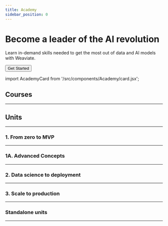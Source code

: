 ```yaml
---
title: Academy
sidebar_position: 0
---
```

<div class="hero shadow--lw __academyhero">
  <div class="container">
    <h1 class="hero__title">Become a leader of the AI revolution</h1>
    <p class="hero__subtitle">Learn in-demand skills needed to get the most out of data and AI models with Weaviate.</p>
    <div>
      <button class="button button--secondary button--outline button--lg">
        Get Started
      </button>
    </div>
  </div>
</div>

<!-- TODO - convert list of cards into some sort of JSON-like data & auto-generate the list -->

import AcademyCard from '/src/components/Academy/card.jsx';

<!-- <h2>Programs</h2><p><hr/></p>

<div class="row">
  <div class="col col--6">
    <AcademyCard title="For data scientists" body="Do some stuff" buttonType="Click here" badgeType="mixed"/>
  </div>
  <div class="col col--6">
    <AcademyCard title="For developers" body="Do some stuff" buttonType="Click here" badgeType="mixed"/>
  </div> 
</div>       -->

<h2>Courses</h2><p><hr/></p>

<div class="row">
  <div class="col col--4">
    <AcademyCard 
      title="1. From zero to MVP" 
      body="All the core knowledge and essential skills you need to build a minimum viable product with Weaviate." 
      buttonType="Get started"
      badgeType="mixed"/>
  </div>
  <div class="col col--4">
    <AcademyCard 
      title="2. Data science to deployment" 
      body="Direct Weaviate's vectorization process. Learn how to get custom models into Weaviate and manage its vectorization methods." 
      buttonType="Notify"
      badgeType="mixed"/>
  </div> 
  <div class="col col--4">
    <AcademyCard 
      title="3. Scale to production" 
      body="Get to a production-ready state faster: learn how to add backups, authentication & authorization and replication" 
      buttonType="Notify"
      badgeType="practical"/>
  </div>  
</div>

<h2>Units</h2><p><hr/></p>

<h3>1. From zero to MVP</h3><hr/>

<div class="row __academy_cardgroup">
  <div class="col col--4">
    <AcademyCard 
      title="1.1 Hello, Weaviate" 
      body="Start here: Learn about Weaviate's superpowers" 
      buttonType="Click here" 
      badgeType="mixed"/>
  </div>
  <div class="col col--4">
    <AcademyCard 
      title="1.2 Weaviate Cloud Service (WCS)" 
      body="What is WCS, and how to get started with it." 
      buttonType="Click here" 
      badgeType="practical"/>
  </div>
  <div class="col col--4">
    <AcademyCard 
      title="1.3 Vector search essentials" 
      body="What is vector search and how does it work?" 
      buttonType="Click here" 
      badgeType="theory"/>
  </div>
</div>

<div class="row __academy_cardgroup">
  <div class="col col--4">
    <AcademyCard 
      title="1.4 Queries 1" 
      body="How to ask questions to Weaviate" 
      buttonType="Click here" 
      badgeType="practical"/>
  </div>
  <div class="col col--4">
    <AcademyCard 
      title="1.5 Vectorizers selection: The basics" 
      body="Select a good, baseline vectorizer for each data and task type." 
      buttonType="Click here" 
      badgeType="theory"/>
  </div>
  <div class="col col--4">
    <AcademyCard 
      title="1.6 Schema 1" 
      body="What is a schema, why is it important and how to define it" 
      buttonType="Click here" 
      badgeType="mixed"/>
  </div>
</div>

<div class="row __academy_cardgroup">
  <div class="col col--4">
    <AcademyCard 
      title="Weaviate Clients" 
      body="The basics about Weaviate clients - what's available, and what you can do with them" 
      buttonType="Click here" 
      badgeType="mixed"/>
  </div>
  <div class="col col--4">
    <AcademyCard 
      title="1.7 Data import" 
      body="How to efficiently import data into Weaviate" 
      buttonType="Click here" 
      badgeType="practical"/>
  </div>
  <div class="col col--4">
    <AcademyCard 
      title="1.8 CRUD operations" 
      body="How to perform other basic object manipulations in Weaviate" 
      buttonType="Click here" 
      badgeType="practical"/>
  </div> 
</div>

<h3>1A. Advanced Concepts</h3><hr/>

<div class="row __academy_cardgroup">
  <div class="col col--4">
    <AcademyCard 
      title="1.9 Queries 2 (Advanced)" 
      body="Learn about different types of queries, how to perform them and tune them." 
      buttonType="Click here" 
      badgeType="practical"/>
  </div>   
  <div class="col col--4">
    <AcademyCard 
      title="1.10 Indexing (Advanced)" 
      body="Learn about how Weaviate indexes data and how what enables fast retrieval." 
      buttonType="Click here" 
      badgeType="theory"/>
  </div>  
  <div class="col col--4">
    <AcademyCard 
      title="1.11 Schema 2 (Advanced)" 
      body="Manage cross-referencing, vectorization and indexing through the schema options" 
      buttonType="Click here" 
      badgeType="practical"/>
  </div>  
</div>

<h3>2. Data science to deployment</h3><hr/>

<div class="row __academy_cardgroup">
  <div class="col col--4">
    <AcademyCard 
      title="2.1 Vectorization under the hood" 
      body="What is vector search and how does it work?" 
      buttonType="Click here" 
      badgeType="theory"/>
  </div>
  <div class="col col--4">
    <AcademyCard 
      title="2.2 Custom models with Weaviate" 
      body="Use Weaviate with your own, custom, models." 
      buttonType="Click here" 
      badgeType="mixed"/>
  </div>
  <div class="col col--4">
    <AcademyCard 
      title="2.3 Module building" 
      body="About custom modules and how to build one to fit your needs." 
      buttonType="Click here" 
      badgeType="practical"/>
  </div>
</div>

<h3>3. Scale to production</h3><hr/>

<div class="row __academy_cardgroup">
  <div class="col col--4">
    <AcademyCard 
      title="3.1 Backups" 
      body="How to back up and restore your Weaviate data" 
      buttonType="Click here" 
      badgeType="practical"/>
  </div>
  <div class="col col--4">
    <AcademyCard 
      title="3.2 Migration" 
      body="How to upgrade (or downgrade) your Weaviate version." 
      buttonType="Click here" 
      badgeType="practical"/>
  </div>
  <div class="col col--4">
    <AcademyCard 
      title="3.3 Authentication & Authorization" 
      body="Identify your users and control access as needed" 
      buttonType="Click here" 
      badgeType="practical"/>
  </div>
</div>

<div class="row __academy_cardgroup">
  <div class="col col--4">
    <AcademyCard 
      title="3.4 Scaling" 
      body="What to expect and consider when scaling Weaviate to production" 
      buttonType="Click here" 
      badgeType="theory"/>
  </div>
  <div class="col col--4">
    <AcademyCard 
      title="3.5 Replication" 
      body="Key considerations in adding replication, and how to do it." 
      buttonType="Click here" 
      badgeType="mixed"/>
  </div>
</div>

<h3>Standalone units</h3><hr/>

<div class="row __academy_cardgroup">
  <div class="col col--4">
    <AcademyCard 
      title="Weaviate with Docker" 
      body="How to run Weaviate with Docker" 
      buttonType="Click here" 
      badgeType="practical"/>
  </div>
  <div class="col col--4">
    <AcademyCard 
      title="Beyond search: an introduction" 
      body="Weaviate isn't just about search - see what else the vector engine is capable of" 
      buttonType="Notify" 
      badgeType="mixed"/>
  </div>
  <div class="col col--4">
    <AcademyCard 
      title="Lorem Ipsum" 
      body="Something something dark side" 
      buttonType="Notify" 
      badgeType="mixed"/>
  </div>
</div>
